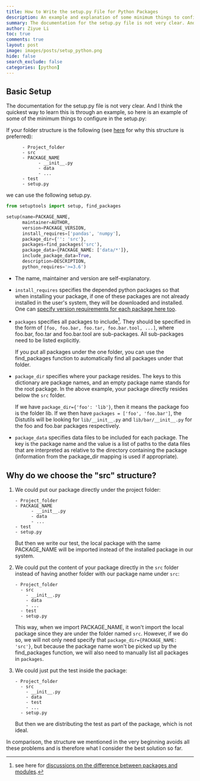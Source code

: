 ```yaml
---
title: How to Write the setup.py File for Python Packages
description: An example and explanation of some minimum things to configure in the setup.py
summary: The documentation for the setup.py file is not very clear. And I think the quickest way to learn this is through an example, so here is an example of some minimum things to configure in the setup.py.
author: Ziyue Li
toc: true
comments: true
layout: post
image: images/posts/setup_python.png
hide: false
search_exclude: false
categories: [python]
---
```

## Basic Setup

The documentation for the setup.py file is not very clear.
And I think the quickest way to learn this is through an example, so here is an example of some of the minimum things to configure in the setup.py:

If your folder structure is the following (see [here](https://blog.ionelmc.ro/2014/05/25/python-packaging/#id13) for why this structure is preferred):

```plain
      - Project_folder
      - src
      - PACKAGE_NAME
            - __init__.py
            - data
            - ...
      - test
      - setup.py
```

we can use the following setup.py.

```python
from setuptools import setup, find_packages

setup(name=PACKAGE_NAME,
      maintainer=AUTHOR,
      version=PACKAGE_VERSION,
      install_requires=['pandas', 'numpy'],
      package_dir={'': 'src'},
      packages=find_packages('src'),
      package_data={PACKAGE_NAME: ['data/*']},
      include_package_data=True,
      description=DESCRIPTION,
      python_requires='>=3.6')
```

- The name, maintainer and version are self-explanatory.

- `install_requires` specifies the depended python packages so that when installing your package, if one of these packages are not already installed in the user's system, they will be downloaded and installed. One can [specify version requirements for each package here too](https://packaging.python.org/discussions/install-requires-vs-requirements/).

- `packages` specifies all packages to include[^1].
  They should be specified in the form of `[foo, foo.bar, foo.tar, foo.bar.tool, ...]`, where foo.bar, foo.tar and foo.bar.tool are sub-packages. All sub-packages need to be listed explicitly.

  If you put all packages under the one folder, you can use the find_packages function to automatically find all packages under that folder.

- `package_dir` specifies where your package resides. The keys to this dictionary are package names, and an empty package name stands for the root package. In the above example, your package directly resides below the `src` folder.

  If we have `package_dir={'foo': 'lib'}`, then it means the package foo is the folder lib. If we then have `packages = ['foo', 'foo.bar']`, the Distutils will be looking for `lib/__init__.py` and `lib/bar/__init__.py` for the foo and foo.bar packages respectively.


- `package_data` specifies data files to be included for each package. The key is the package name and the value is a list of paths to the data files that are interpreted as relative to the directory containing the package (information from the package_dir mapping is used if appropriate).


## Why do we choose the "src" structure?
1. We could put our package directly under the project folder:

   ```plain
   - Project_folder
   - PACKAGE_NAME
         - __init__.py
         - data
         - ...
   - test
   - setup.py
   ```

   But then we write our test, the local package with the same PACKAGE_NAME will be imported instead of the installed package in our system.

2. We could put the content of your package directly in the `src` folder instead of having another folder with our package name under `src`:

   ```plain
   - Project_folder
     - src
       - __init__.py
       - data
       - ...
     - test
     - setup.py
   ```

   This way, when we import PACKAGE_NAME, it won't import the local package since they are under the folder named `src`.
   However, if we do so, we will not only need specify that `package_dir={PACKAGE_NAME: 'src'}`, but because the package name won't be picked up by the find_packages function, we will also need to manually list all packages in `packages`.

3. We could just put the test inside the package:

   ```plain
   - Project_folder
     - src
       - __init__.py
       - data
       - test
       - ...
     - setup.py
   ```

   But then we are distributing the test as part of the package, which is not ideal.

In comparison, the structure we mentioned in the very beginning avoids all these problems and is therefore what I consider the best solution so far.


[^1]: see here for [discussions on the difference between packages and modules](https://stackoverflow.com/questions/7948494/whats-the-difference-between-a-python-module-and-a-python-package).
